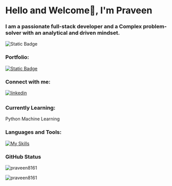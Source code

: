 <h1>Hello and Welcome👋, I'm Praveen</h1>
<h3>I am a passionate full-stack developer and a Complex problem-solver with an analytical and driven mindset.</h3>

  ![Static Badge](https://img.shields.io/badge/Full_stack-MERN-blue)
<h3 align="left">Portfolio:</h3>

<a href="https://praveen-portfolio-1.netlify.app" target="_blank">
<img alt="Static Badge" src="https://img.shields.io/badge/Portfolio-17B169?style=plastic">
</a>

<h3 align="left">Connect with me:</h3>
<p align="left">
<a href="https://www.linkedin.com/in/praveen-ps176/" target="_blank">
<img src=https://img.shields.io/badge/linkedin-%231E77B5.svg?&style=for-the-badge&logo=linkedin&logoColor=white alt=linkedin style="margin-bottom: 5px;" />
</a>
</p>

<h3 align="left">Currently Learning:</h3>
<p>Python Machine Learning</p>

<h3 align="left">Languages and Tools:</h3>

 [![My Skills](https://skillicons.dev/icons?i=html,css,js,react,redux,bootstrap,tailwind,nodejs,express,mongodb,git,typescript)]()

<h3 align="left">GitHub Status</h3>

 <p>&nbsp;<img align="left" src="https://github-readme-stats.vercel.app/api?username=praveen8161&show_icons=true&locale=en" alt="praveen8161" /></p>

<p><img align="center" src="https://github-readme-stats.vercel.app/api/top-langs?username=praveen8161&show_icons=true&locale=en&layout=compact" alt="praveen8161" /></p>

